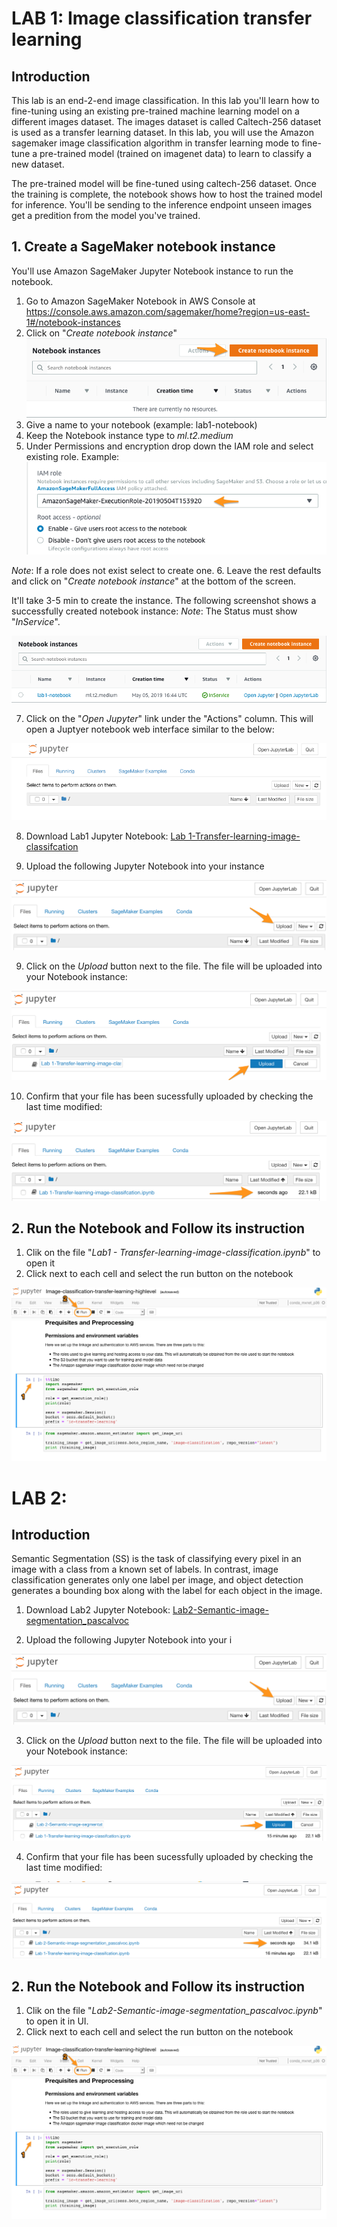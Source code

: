 # LAB 1: Image classification transfer learning
## Introduction

  This lab is an end-2-end image classification. In this lab you'll learn how to fine-tuning using an existing pre-trained machine learning model on a different images dataset. The images dataset is called Caltech-256 dataset is used as a transfer learning dataset. In this lab, you will use the Amazon sagemaker image classification algorithm in transfer learning mode to fine-tune a pre-trained model (trained on imagenet data) to learn to classify a new dataset.
  
  The pre-trained model will be fine-tuned using caltech-256 dataset. Once the training is complete, the notebook shows how to host the trained model for inference. You'll be sending to the inference endpoint unseen images get a predition from the model you've trained.

## 1. Create a SageMaker notebook instance

You'll use Amazon SageMaker Jupyter Notebook instance to run the notebook.

1. Go to Amazon SageMaker Notebook in AWS Console at https://console.aws.amazon.com/sagemaker/home?region=us-east-1#/notebook-instances
2. Click on "*Create notebook instance*"
![](./img/create_notebook.png)
3. Give a name to your notebook (example: lab1-notebook)
4. Keep the Notebook instance type to *ml.t2.medium*
5. Under Permissions and encryption drop down the IAM role and select existing role. Example:
![](./img/create_notebook_1.png)

*Note*: If a role does not exist select to create one.
6. Leave the rest defaults and click on "*Create notebook instance*" at the bottom of the screen.

It'll take 3-5 min to create the instance. The following screenshot shows a successfully created notebook instance:
*Note*: The Status must show "*InService*".

![](./img/create_notebook_2.png)

7. Click on the "*Open Jupyter*" link under the "Actions" column. This will open a Juptyer notebook web interface similar to the below:

![](./img/create_notebook_3.png)

8. Download Lab1 Jupyter Notebook: [Lab 1-Transfer-learning-image-classifcation](https://www.dropbox.com/s/49j1ch08nvfv8bf/Lab%201-Transfer-learning-image-classifcation.ipynb?dl=1)

9. Upload the following Jupyter Notebook into your instance

![](./img/create_notebook_7.png)

9. Click on the *Upload* button next to the file. The file will be uploaded into your Notebook instance:

![](./img/create_notebook_8.png)

10. Confirm that your file has been sucessfully uploaded by checking the last time modified:

![](./img/create_notebook_9.png)

## 2. Run the Notebook and Follow its instruction
1. Clik on the file "*Lab1 - Transfer-learning-image-classification.ipynb*" to open it
2. Click next to each cell and select the run button on the notebook

![](./img/create_notebook_6.png)

# LAB 2: 
## Introduction

Semantic Segmentation (SS) is the task of classifying every pixel in an image with a class from a known set of labels. In contrast, image classification generates only one label per image, and object detection generates a bounding box along with the label for each object in the image.

1. Download Lab2 Jupyter Notebook: [Lab2-Semantic-image-segmentation_pascalvoc](https://www.dropbox.com/s/gf39g61phb4ajkm/Lab%202-Semantic-image-segmentation_pascalvoc.ipynb?dl=1)

2. Upload the following Jupyter Notebook into your i

![](./img/create_notebook_7.png)

3. Click on the *Upload* button next to the file. The file will be uploaded into your Notebook instance:

![](./img/create_notebook_10.png)

4. Confirm that your file has been sucessfully uploaded by checking the last time modified:

![](./img/create_notebook_11.png)

## 2. Run the Notebook and Follow its instruction
1. Clik on the file "*Lab2-Semantic-image-segmentation_pascalvoc.ipynb*" to open it in UI.
2. Click next to each cell and select the run button on the notebook

![](./img/create_notebook_6.png)

